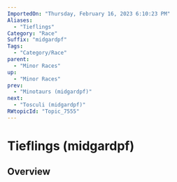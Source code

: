 ```yaml
---
ImportedOn: "Thursday, February 16, 2023 6:10:23 PM"
Aliases:
  - "Tieflings"
Category: "Race"
Suffix: "midgardpf"
Tags:
  - "Category/Race"
parent:
  - "Minor Races"
up:
  - "Minor Races"
prev:
  - "Minotaurs (midgardpf)"
next:
  - "Tosculi (midgardpf)"
RWtopicId: "Topic_7555"
---
```

# Tieflings (midgardpf)
## Overview
